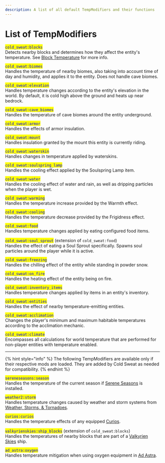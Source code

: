 ```yaml
---
description: A list of all default TempModifiers and their functions
---
```


# List of TempModifiers

<mark style="color:blue;">`cold_sweat:blocks`</mark>\
Detects nearby blocks and determines how they affect the entity's temperature. See [Block Temperature](block-temperature.md) for more info.

<mark style="color:blue;">`cold_sweat:biomes`</mark>\
Handles the temperature of nearby biomes, also taking into account time of day and humidity, and applies it to the entity. Does not handle cave biomes.

<mark style="color:blue;">`cold_sweat:elevation`</mark>\
Handles temperature changes according to the entity's elevation in the world. By default, it is cold high above the ground and heats up near bedrock.

<mark style="color:blue;">`cold_sweat:cave_biomes`</mark>\
Handles the temperature of cave biomes around the entity underground.&#x20;

<mark style="color:blue;">`cold_sweat:armor`</mark> \
Handles the effects of armor insulation.

<mark style="color:blue;">`cold_sweat:mount`</mark> \
Handles insulation granted by the mount this entity is currently riding.&#x20;

<mark style="color:blue;">`cold_sweat:waterskin`</mark> \
Handles changes in temperature applied by waterskins.

<mark style="color:blue;">`cold_sweat:soulspring_lamp`</mark> \
Handles the cooling effect applied by the Soulspring Lamp item.

<mark style="color:blue;">`cold_sweat:water`</mark> \
Handles the cooling effect of water and rain, as well as dripping particles when the player is wet.

<mark style="color:blue;">`cold_sweat:warming`</mark> \
Handles the temperature increase provided by the Warmth effect.

<mark style="color:blue;">`cold_sweat:cooling`</mark> \
Handles the temperature decrease provided by the Frigidness effect.

<mark style="color:blue;">`cold_sweat:food`</mark> \
Handles temperature changes applied by eating configured food items.

<mark style="color:blue;">`cold_sweat:soul_sprout`</mark> (extension of `cold_sweat:food`)\
Handles the effect of eating a Soul Sprout specifically. Spawns soul particles around the player while it is active.

<mark style="color:blue;">`cold_sweat:freezing`</mark> \
Handles the chilling effect of the entity while standing in powder snow.

<mark style="color:blue;">`cold_sweat:on_fire`</mark> \
Handles the heating effect of the entity being on fire.

<mark style="color:blue;">`cold_sweat:inventory_items`</mark> \
Handles temperature changes applied by items in an entity's inventory.

<mark style="color:blue;">`cold_sweat:entities`</mark> \
Handles the effect of nearby temperature-emitting entities.

<mark style="color:blue;">`cold_sweat:acclimation`</mark>\
Changes the player's minimum and maximum habitable temperatures according to the acclimation mechanic.

<mark style="color:blue;">`cold_sweat:climate`</mark>\
Encompasses all calculations for world temperature that are performed for non-player entities with temperature enabled.

***

{% hint style="info" %}
The following TempModifiers are available only if their respective mods are loaded. They are added by Cold Sweat as needed for compatibility.
{% endhint %}

<mark style="color:blue;">`sereneseasons:season`</mark>\
Handles the temperature of the current season if [Serene Seasons](https://www.curseforge.com/minecraft/mc-mods/serene-seasons) is installed.

<mark style="color:blue;">`weather2:storm`</mark>\
Handles temperature changes caused by weather and storm systems from [Weather, Storms, & Tornadoes](https://www.curseforge.com/minecraft/mc-mods/weather-storms-tornadoes).

<mark style="color:blue;">`curios:curios`</mark>\
Handles the temperature effects of any equipped [Curios](https://www.curseforge.com/minecraft/mc-mods/curios).

<mark style="color:blue;">`valkyrienskies:ship_blocks`</mark> (extension of `cold_sweat:blocks`)\
Handles the temperatures of nearby blocks that are part of a [Valkyrien Skies](https://www.curseforge.com/minecraft/mc-mods/valkyrien-skies) ship.

<mark style="color:blue;">`ad_astra:oxygen`</mark>\
Handles temperature mitigation when using oxygen equipment in  [Ad Astra](https://www.curseforge.com/minecraft/mc-mods/ad-astra).
